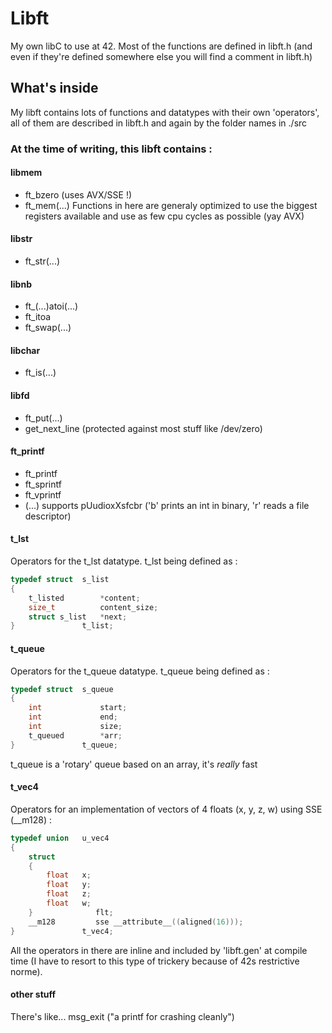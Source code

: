 
# Libft
My own libC to use at 42.
Most of the functions are defined in libft.h (and even if they're defined somewhere else you will find a comment in libft.h)
## What's inside
My libft contains lots of functions and datatypes with their own 'operators', all of them are described in libft.h and again by the folder names in ./src
### At the time of writing, this libft contains :
#### libmem
- ft_bzero (uses AVX/SSE !)
- ft_mem(...) Functions in here are generaly optimized to use the biggest registers available and use as few cpu cycles as possible (yay AVX)
#### libstr
- ft_str(...)
#### libnb
- ft_(...)atoi(...)
- ft_itoa
- ft_swap(...)
#### libchar
- ft_is(...)
#### libfd
- ft_put(...)
- get_next_line (protected against most stuff like /dev/zero)
#### ft_printf
- ft_printf
- ft_sprintf
- ft_vprintf
- (...)
supports pUudioxXsfcbr ('b' prints an int in binary, 'r' reads a file descriptor)
#### t_lst
Operators for the t_lst datatype. t_lst being defined as :
```c
typedef struct  s_list
{
	t_listed        *content;
	size_t          content_size;
	struct s_list   *next;
}               t_list;

```

#### t_queue

Operators for the t_queue datatype. t_queue being defined as :
```c
typedef struct  s_queue
{
	int             start;
	int             end;
	int             size;
	t_queued        *arr;
}               t_queue;
```
t_queue is a 'rotary' queue based on an array, it's *really* fast
#### t_vec4
Operators for an implementation of vectors of 4 floats (x, y, z, w) using SSE (__m128) :
```c
typedef union   u_vec4
{
	struct
	{
		float   x;
		float   y;
		float   z;
		float   w;
	}              flt;
	__m128         sse __attribute__((aligned(16)));
}               t_vec4;
```
All the operators in there are inline and included by 'libft.gen' at compile time (I have to resort to this type of trickery because of 42s restrictive norme).
#### other stuff
There's like... msg_exit ("a printf for crashing cleanly")